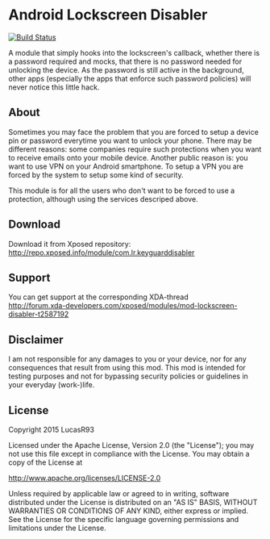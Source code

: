 Android Lockscreen Disabler
=========

[![Build Status](http://www.griffenfeld.dk:8080/job/LockscreenDisabler/badge/icon)](http://www.griffenfeld.dk:8080/job/LockscreenDisabler/lastBuild/)

A module that simply hooks into the lockscreen's callback, whether there is a password required and mocks, that there is no password needed for unlocking the device. As the password is still active in the background, other apps (especially the apps that enforce such password policies) will never notice this little hack.

About
----

Sometimes you may face the problem that you are forced to setup a device pin or password everytime you want to unlock your phone.
There may be different reasons: some companies require such protections when you want to receive emails onto your mobile device.
Another public reason is: you want to use VPN on your Android smartphone. To setup a VPN you are forced by the system to setup some kind of security.

This module is for all the users who don't want to be forced to use a protection, although using the services descriped above.

Download
---
Download it from Xposed repository:<br>
http://repo.xposed.info/module/com.lr.keyguarddisabler

Support
---
You can get support at the corresponding XDA-thread<br>
http://forum.xda-developers.com/xposed/modules/mod-lockscreen-disabler-t2587192

Disclaimer
----
I am not responsible for any damages to you or your device, nor for any consequences that result from using this mod.
This mod is intended for testing purposes and not for bypassing security policies or guidelines in your everyday (work-)life.

License
----
Copyright 2015 LucasR93

Licensed under the Apache License, Version 2.0 (the "License");
you may not use this file except in compliance with the License.
You may obtain a copy of the License at

http://www.apache.org/licenses/LICENSE-2.0

Unless required by applicable law or agreed to in writing, software
distributed under the License is distributed on an "AS IS" BASIS,
WITHOUT WARRANTIES OR CONDITIONS OF ANY KIND, either express or implied.
See the License for the specific language governing permissions and
limitations under the License.